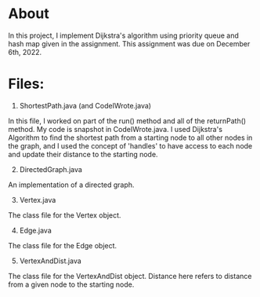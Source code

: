 # About
In this project, I implement Dijkstra's algorithm using priority queue and hash map given in the assignment. This assignment was due on December 6th, 2022.

# Files:

1. ShortestPath.java (and CodeIWrote.java)

In this file, I worked on part of the run() method and all of the returnPath() method. My code is snapshot in CodeIWrote.java. I used Dijkstra's Algorithm to find the shortest path from a starting node to all other nodes in the graph, and I used the concept of 'handles' to have access to each node and update their distance to the starting node.

2. DirectedGraph.java

An implementation of a directed graph.

3. Vertex.java

The class file for the Vertex object.

4. Edge.java

The class file for the Edge object.

5. VertexAndDist.java

The class file for the VertexAndDist object. Distance here refers to distance from a given node to the starting node.
